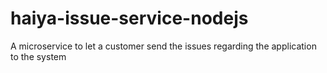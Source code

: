 # haiya-issue-service-nodejs
A microservice to let a customer send the issues regarding the application to the system
